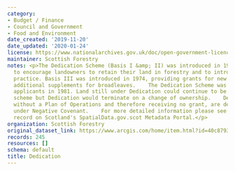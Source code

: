 ```yaml
---
category:
- Budget / Finance
- Council and Government
- Food and Environment
date_created: '2019-11-20'
date_updated: '2020-01-24'
license: https://www.nationalarchives.gov.uk/doc/open-government-licence/version/3/
maintainer: Scottish Forestry
notes: <p>The Dedication Scheme (Basis I &amp; II) was introduced in 1947 in order
  to encourage landowners to retain their land in forestry and to introduce good forestry
  practice. Basis III was introduced in 1974, providing grants for new planting and
  additional supplements for broadleaves.    The Dedication Scheme was closed to new
  applicants in 1981. Land still under Dedication could continue to be within the
  scheme but Dedication would terminate on a change of ownership.    Dedication schemes
  without a Plan of Operations and therefore receiving no grant, are deemed to be
  under Negative Covenant.    For more detailed information please see the metadata
  record on Scotland's SpatialData.gov.scot Metadata Portal.</p>
organization: Scottish Forestry
original_dataset_link: https://www.arcgis.com/home/item.html?id=40c8793c3200456bb7ea497dec1c1ccc
records: 245
resources: []
schema: default
title: Dedication
---
```

